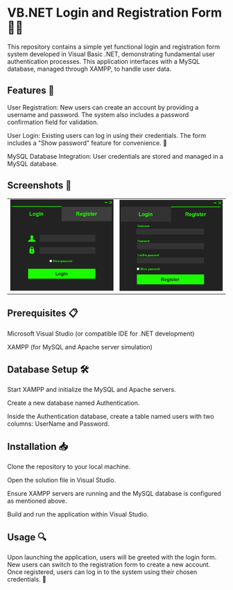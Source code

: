 # VB.NET Login and Registration Form 🚪🔐
This repository contains a simple yet functional login and registration form system developed in Visual Basic .NET, demonstrating fundamental user authentication processes. This application interfaces with a MySQL database, managed through XAMPP, to handle user data.

## Features 🌟
User Registration: New users can create an account by providing a username and password. The system also includes a password confirmation field for validation.

User Login: Existing users can log in using their credentials. The form includes a "Show password" feature for convenience. 👀

MySQL Database Integration: User credentials are stored and managed in a MySQL database.
## Screenshots 📸
<table>
  <tr>
    <td><img src="images/LoginForm.jpg" alt="Login Form" width="300"/></td>
    <td><img src="images/RegisterForm.jpg" alt="Registration Form" width="300"/></td>
  </tr>
</table>

## Prerequisites 📋
Microsoft Visual Studio (or compatible IDE for .NET development) 

XAMPP (for MySQL and Apache server simulation) 
## Database Setup 🛠️
Start XAMPP and initialize the MySQL and Apache servers.

Create a new database named Authentication.

Inside the Authentication database, create a table named users with two columns: UserName and Password.
## Installation 📥
Clone the repository to your local machine.

Open the solution file in Visual Studio.

Ensure XAMPP servers are running and the MySQL database is configured as mentioned above.

Build and run the application within Visual Studio.
## Usage 🔍
Upon launching the application, users will be greeted with the login form. New users can switch to the registration form to create a new account. Once registered, users can log in to the system using their chosen credentials. 🔐
